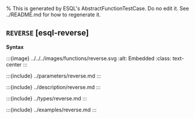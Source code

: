 % This is generated by ESQL's AbstractFunctionTestCase. Do no edit it. See ../README.md for how to regenerate it.

## `REVERSE` [esql-reverse]

**Syntax**

:::{image} ../../../images/functions/reverse.svg
:alt: Embedded
:class: text-center
:::


:::{include} ../parameters/reverse.md
:::

:::{include} ../description/reverse.md
:::

:::{include} ../types/reverse.md
:::

:::{include} ../examples/reverse.md
:::
